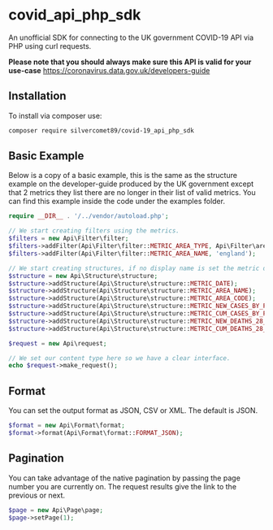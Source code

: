 # covid_api_php_sdk
An unofficial SDK for connecting to the UK government COVID-19 API via PHP using curl requests.

**Please note that you should always make sure this API is valid for your use-case**
https://coronavirus.data.gov.uk/developers-guide

## Installation

To install via composer use:
```bash
composer require silvercomet89/covid-19_api_php_sdk
```

## Basic Example

Below is a copy of a basic example, this is the same as the structure example on the developer-guide produced by the UK government except that 2 metrics they list there are no longer in their list of valid metrics. You can find this example inside the code under the examples folder.

```php
require __DIR__ . '/../vendor/autoload.php';

// We start creating filters using the metrics.
$filters = new Api\Filter\filter;
$filters->addFilter(Api\Filter\filter::METRIC_AREA_TYPE, Api\Filter\areaType::AREA_TYPE_NATION);
$filters->addFilter(Api\Filter\filter::METRIC_AREA_NAME, 'england');

// We start creating structures, if no display name is set the metric default will be used.
$structure = new Api\Structure\structure;
$structure->addStructure(Api\Structure\structure::METRIC_DATE);
$structure->addStructure(Api\Structure\structure::METRIC_AREA_NAME);
$structure->addStructure(Api\Structure\structure::METRIC_AREA_CODE);
$structure->addStructure(Api\Structure\structure::METRIC_NEW_CASES_BY_PUBLISH_DATE);
$structure->addStructure(Api\Structure\structure::METRIC_CUM_CASES_BY_PUBLISH_DATE);
$structure->addStructure(Api\Structure\structure::METRIC_NEW_DEATHS_28_DAYS_BY_DEATH_DATE);
$structure->addStructure(Api\Structure\structure::METRIC_CUM_DEATHS_28_DAYS_BY_DEATH_DATE);

$request = new Api\request;

// We set our content type here so we have a clear interface.
echo $request->make_request();
```

## Format
You can set the output format as JSON, CSV or XML. The default is JSON.
```php
$format = new Api\Format\format;
$format->format(Api\Format\format::FORMAT_JSON);
```

## Pagination
You can take advantage of the native pagination by passing the page number you are currently on. The request results give the link to the previous or next.
```php
$page = new Api\Page\page;
$page->setPage(1);
```
